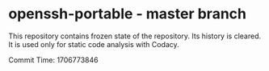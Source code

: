 # openssh-portable - master branch

This repository contains frozen state of the repository.
Its history is cleared. It is used only for static code
analysis with Codacy.

Commit Time: 1706773846